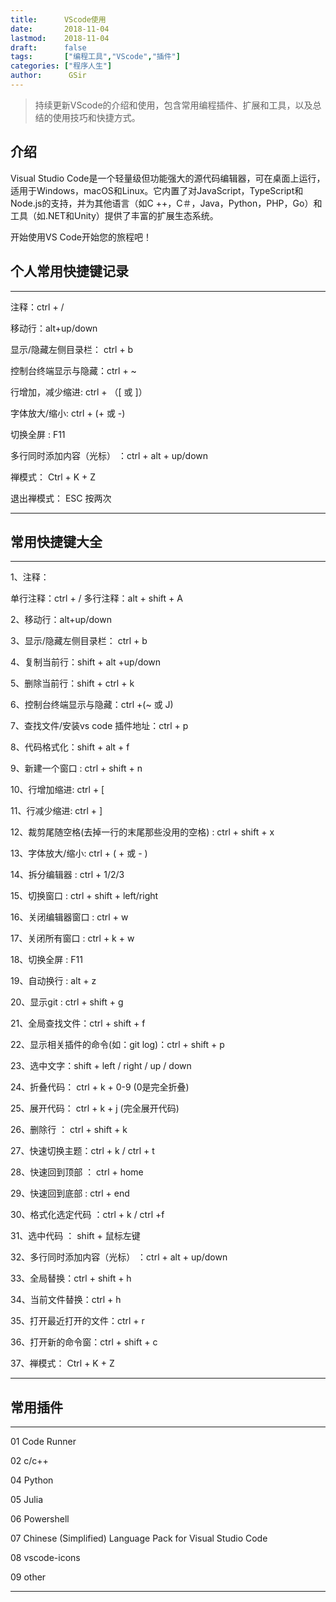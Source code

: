```yaml
---
title:      VScode使用
date:       2018-11-04
lastmod:    2018-11-04
draft:      false
tags:       ["编程工具","VScode","插件"]
categories: ["程序人生"]
author:      GSir
---
```


> 持续更新VScode的介绍和使用，包含常用编程插件、扩展和工具，以及总结的使用技巧和快捷方式。

<!--more-->

## 介绍

Visual Studio Code是一个轻量级但功能强大的源代码编辑器，可在桌面上运行，适用于Windows，macOS和Linux。它内置了对JavaScript，TypeScript和Node.js的支持，并为其他语言（如C ++，C＃，Java，Python，PHP，Go）和工具（如.NET和Unity）提供了丰富的扩展生态系统。

开始使用VS Code开始您的旅程吧！

## 个人常用快捷键记录

---
注释：ctrl + /

移动行：alt+up/down

显示/隐藏左侧目录栏： ctrl + b

控制台终端显示与隐藏：ctrl + ~

行增加，减少缩进:  ctrl + （[ 或  ]）

字体放大/缩小:  ctrl + (+ 或 -)

切换全屏 :   F11

多行同时添加内容（光标） ：ctrl + alt + up/down

禅模式： Ctrl + K + Z

退出禅模式： ESC 按两次

---

## 常用快捷键大全

---

1、注释：

单行注释：ctrl + /
多行注释：alt + shift + A

2、移动行：alt+up/down

3、显示/隐藏左侧目录栏： ctrl + b

4、复制当前行：shift + alt +up/down

5、删除当前行：shift + ctrl + k

6、控制台终端显示与隐藏：ctrl +(~ 或 J)

7、查找文件/安装vs code 插件地址：ctrl + p

8、代码格式化：shift + alt + f

9、新建一个窗口 : ctrl + shift + n

10、行增加缩进:  ctrl + [

11、行减少缩进:  ctrl + ]

12、裁剪尾随空格(去掉一行的末尾那些没用的空格) : ctrl + shift + x

13、字体放大/缩小:  ctrl + ( + 或 - )

14、拆分编辑器 :  ctrl + 1/2/3

15、切换窗口 :  ctrl + shift + left/right

16、关闭编辑器窗口 :  ctrl + w

17、关闭所有窗口 :  ctrl + k + w

18、切换全屏 :   F11

19、自动换行 :  alt + z

20、显示git  :   ctrl + shift + g

21、全局查找文件：ctrl + shift + f

22、显示相关插件的命令(如：git log)：ctrl + shift + p

23、选中文字：shift + left / right / up / down

24、折叠代码： ctrl + k + 0-9 (0是完全折叠)

25、展开代码： ctrl + k + j (完全展开代码)

26、删除行 ： ctrl + shift + k 

27、快速切换主题：ctrl + k / ctrl + t

28、快速回到顶部 ： ctrl + home

29、快速回到底部 : ctrl + end

30、格式化选定代码 ：ctrl + k / ctrl +f

31、选中代码 ： shift + 鼠标左键

32、多行同时添加内容（光标） ：ctrl + alt + up/down

33、全局替换：ctrl + shift + h

34、当前文件替换：ctrl + h

35、打开最近打开的文件：ctrl + r

36、打开新的命令窗：ctrl + shift + c

37、禅模式： Ctrl + K + Z

---

## 常用插件

---
01 Code Runner 

02 c/c++

04 Python

05 Julia

06 Powershell

07 Chinese (Simplified) Language Pack for Visual Studio Code

08 vscode-icons

09 other

---